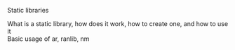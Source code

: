 Static libraries  
  
What is a static library, how does it work, how to create one, and how to use it  
Basic usage of ar, ranlib, nm
